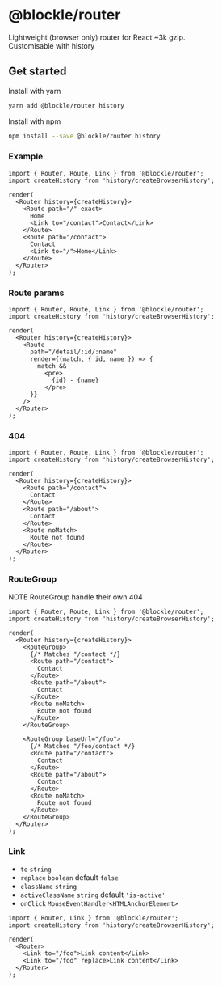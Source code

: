 # @blockle/router

Lightweight (browser only) router for React ~3k gzip.  
Customisable with history

## Get started

Install with yarn

```bash
yarn add @blockle/router history
```

Install with npm

```bash
npm install --save @blockle/router history
```

### Example

```tsx
import { Router, Route, Link } from '@blockle/router';
import createHistory from 'history/createBrowserHistory';

render(
  <Router history={createHistory}>
    <Route path="/" exact>
      Home
      <Link to="/contact">Contact</Link>
    </Route>
    <Route path="/contact">
      Contact
      <Link to="/">Home</Link>
    </Route>
  </Router>
);
```

### Route params

```tsx
import { Router, Route, Link } from '@blockle/router';
import createHistory from 'history/createBrowserHistory';

render(
  <Router history={createHistory}>
    <Route
      path="/detail/:id/:name"
      render={(match, { id, name }) => {
        match &&
          <pre>
            {id} - {name}
          </pre>
      }}
    />
  </Router>
);
```

### 404

```tsx
import { Router, Route, Link } from '@blockle/router';
import createHistory from 'history/createBrowserHistory';

render(
  <Router history={createHistory}>
    <Route path="/contact">
      Contact
    </Route>
    <Route path="/about">
      Contact
    </Route>
    <Route noMatch>
      Route not found
    </Route>
  </Router>
);
```

### RouteGroup

NOTE RouteGroup handle their own 404

```tsx
import { Router, Route, Link } from '@blockle/router';
import createHistory from 'history/createBrowserHistory';

render(
  <Router history={createHistory}>
    <RouteGroup>
      {/* Matches "/contact */}
      <Route path="/contact">
        Contact
      </Route>
      <Route path="/about">
        Contact
      </Route>
      <Route noMatch>
        Route not found
      </Route>
    </RouteGroup>

    <RouteGroup baseUrl="/foo">
      {/* Matches "/foo/contact */}
      <Route path="/contact">
        Contact
      </Route>
      <Route path="/about">
        Contact
      </Route>
      <Route noMatch>
        Route not found
      </Route>
    </RouteGroup>
  </Router>
);
```

### Link

* `to` `string`
* `replace` `boolean` default `false`
* `className` `string`
* `activeClassName` `string` default `'is-active'`
* `onClick` `MouseEventHandler<HTMLAnchorElement>`

```tsx
import { Router, Link } from '@blockle/router';
import createHistory from 'history/createBrowserHistory';

render(
  <Router>
    <Link to="/foo">Link content</Link>
    <Link to="/foo" replace>Link content</Link>
  </Router>
);
```
